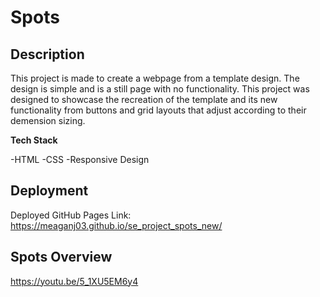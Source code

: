 # Spots

## Description

This project is made to create a webpage from a template design. The design is simple and is a still page with no functionality. This project was designed to showcase the recreation of the template and its new functionality from buttons and grid layouts that adjust according to their demension sizing.

**Tech Stack**

-HTML
-CSS
-Responsive Design

## Deployment

Deployed GitHub Pages
Link: https://meaganj03.github.io/se_project_spots_new/

## Spots Overview

https://youtu.be/5_1XU5EM6y4
